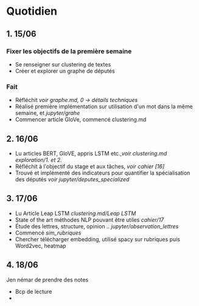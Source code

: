 # Quotidien
## 1. 15/06
### Fixer les objectifs de la première semaine
* Se renseigner sur clustering de textes
* Créer et explorer un graphe de députés

### Fait
* Réfléchit *voir graphe.md, 0 -> détails techniques*
* Réalisé première implémentation sur utilisation d'un mot dans la même semaine,  et *jupyter/grahe*
* Commencer article GloVe, commencé clustering.md

## 2. 16/06
* Lu articles BERT, GloVE, appris LSTM etc.,*voir clustering.md exploration/1. et 2.*
* Réfléchit à l'objectif du stage et aux tâches, *voir cahier [16]*
* Trouvé et implémenté des indicateurs pour quantifier la spécialisation des députés *voir jupyter/deputes_specialized*

## 3. 17/06
* Lu Article Leap LSTM *clustering.md/Leap LSTM*
* State of the art méthodes NLP pouvant être utiles *cahier/17*
* Étude des lettres, structure, opinion .. *jupyter/observation_lettres*
* Commencé *sim_rubriques*
* Chercher télécharger embedding, utilisé spacy sur rubriques puis Word2vec, heatmap

## 4. 18/06
Jen némar de prendre des notes
* Bcp de lecture
*

